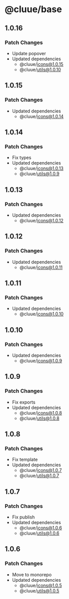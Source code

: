 # @cluue/base

## 1.0.16

### Patch Changes

- Update popover
- Updated dependencies
  - @cluue/icons@1.0.15
  - @cluue/utils@1.0.10

## 1.0.15

### Patch Changes

- Updated dependencies
  - @cluue/icons@1.0.14

## 1.0.14

### Patch Changes

- Fix types
- Updated dependencies
  - @cluue/icons@1.0.13
  - @cluue/utils@1.0.9

## 1.0.13

### Patch Changes

- Updated dependencies
  - @cluue/icons@1.0.12

## 1.0.12

### Patch Changes

- Updated dependencies
  - @cluue/icons@1.0.11

## 1.0.11

### Patch Changes

- Updated dependencies
  - @cluue/icons@1.0.10

## 1.0.10

### Patch Changes

- Updated dependencies
  - @cluue/icons@1.0.9

## 1.0.9

### Patch Changes

- Fix exports
- Updated dependencies
  - @cluue/icons@1.0.8
  - @cluue/utils@1.0.8

## 1.0.8

### Patch Changes

- Fix template
- Updated dependencies
  - @cluue/icons@1.0.7
  - @cluue/utils@1.0.7

## 1.0.7

### Patch Changes

- Fix publish
- Updated dependencies
  - @cluue/icons@1.0.6
  - @cluue/utils@1.0.6

## 1.0.6

### Patch Changes

- Move to monorepo
- Updated dependencies
  - @cluue/icons@1.0.5
  - @cluue/utils@1.0.5
